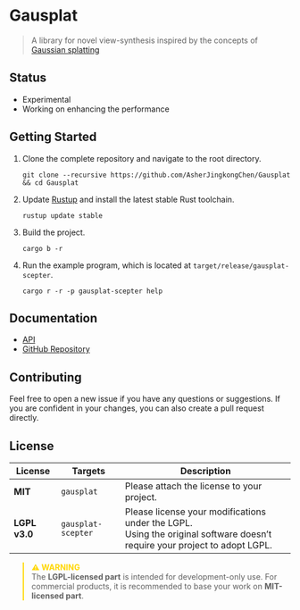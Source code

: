 # Gausplat

> A library for novel view-synthesis inspired by the concepts of [Gaussian splatting](https://arxiv.org/abs/2401.03890)

## Status

- Experimental
- Working on enhancing the performance

## Getting Started

1. Clone the complete repository and navigate to the root directory.

    ```shell
    git clone --recursive https://github.com/AsherJingkongChen/Gausplat && cd Gausplat
    ```

2. Update [Rustup](https://rustup.rs/) and install the latest stable Rust toolchain.

    ```shell
    rustup update stable
    ```

3. Build the project.

    ```shell
    cargo b -r
    ```

4. Run the example program, which is located at `target/release/gausplat-scepter`.

    ```shell
    cargo r -r -p gausplat-scepter help
    ```

## Documentation

- [API](https://asherjingkongchen.github.io/Gausplat/gausplat/index.html)
- [GitHub Repository](https://github.com/AsherJingkongChen/Gausplat)

## Contributing

Feel free to open a new issue if you have any questions or suggestions.
If you are confident in your changes, you can also create a pull request directly.

## License

| License | Targets | Description |
| --- | --- | --- |
| **MIT** | `gausplat` | Please attach the license to your project. |
| **LGPL v3.0** | `gausplat-scepter` | Please license your modifications under the LGPL. <br/> Using the original software doesn’t require your project to adopt LGPL. <br/> |

<blockquote style=border-left-color:gold>
<strong style=color:gold>⚠️ WARNING</strong><br/>
The <strong>LGPL-licensed part</strong> is intended for development-only use. For commercial products, it is recommended to base your work on <strong>MIT-licensed part</strong>.
</blockquote>

